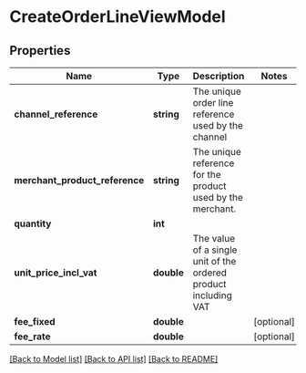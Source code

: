 # CreateOrderLineViewModel

## Properties
Name | Type | Description | Notes
------------ | ------------- | ------------- | -------------
**channel_reference** | **string** | The unique order line reference used by the channel | 
**merchant_product_reference** | **string** | The unique reference for the product used by the merchant. | 
**quantity** | **int** |  | 
**unit_price_incl_vat** | **double** | The value of a single unit of the ordered product including VAT | 
**fee_fixed** | **double** |  | [optional] 
**fee_rate** | **double** |  | [optional] 

[[Back to Model list]](../README.md#documentation-for-models) [[Back to API list]](../README.md#documentation-for-api-endpoints) [[Back to README]](../README.md)


